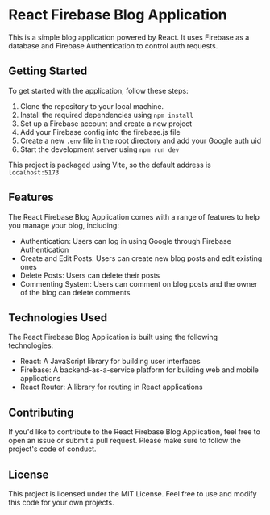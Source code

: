 # React Firebase Blog Application

This is a simple blog application powered by React. It uses Firebase as a database and Firebase Authentication to control auth requests.

## Getting Started

To get started with the application, follow these steps:

1. Clone the repository to your local machine.
2. Install the required dependencies using `npm install`
3. Set up a Firebase account and create a new project
4. Add your Firebase config into the firebase.js file
5. Create a new `.env` file in the root directory and add your Google auth uid
6. Start the development server using `npm run dev`

This project is packaged using Vite, so the default address is `localhost:5173`

## Features

The React Firebase Blog Application comes with a range of features to help you manage your blog, including:

- Authentication: Users can log in using Google through Firebase Authentication
- Create and Edit Posts: Users can create new blog posts and edit existing ones
- Delete Posts: Users can delete their posts
- Commenting System: Users can comment on blog posts and the owner of the blog can delete comments

## Technologies Used

The React Firebase Blog Application is built using the following technologies:

- React: A JavaScript library for building user interfaces
- Firebase: A backend-as-a-service platform for building web and mobile applications
- React Router: A library for routing in React applications

## Contributing

If you'd like to contribute to the React Firebase Blog Application, feel free to open an issue or submit a pull request. Please make sure to follow the project's code of conduct.

## License

This project is licensed under the MIT License. Feel free to use and modify this code for your own projects.



